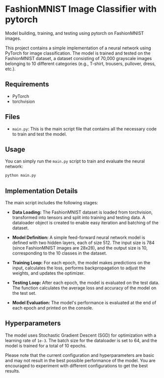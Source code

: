 # FashionMNIST Image Classifier with pytorch

Model building, training, and testing using pytorch on FashionMNIST images.

This project contains a simple implementation of a neural network using PyTorch for image classification. The model is trained and tested on the FashionMNIST dataset, a dataset consisting of 70,000 grayscale images belonging to 10 different categories (e.g., T-shirt, trousers, pullover, dress, etc.).

## Requirements

- PyTorch
- torchvision

## Files

- `main.py`: This is the main script file that contains all the necessary code to train and test the model.

## Usage

You can simply run the `main.py` script to train and evaluate the neural network:

```bash
python main.py
```

## Implementation Details

The main script includes the following stages:

- **Data Loading:** The FashionMNIST dataset is loaded from torchvision, transformed into tensors and split into training and testing data. A dataloader object is created to enable easy iteration and batching of the dataset.

- **Model Definition:** A simple feed-forward neural network model is defined with two hidden layers, each of size 512. The input size is 784 (since FashionMNIST images are 28x28), and the output size is 10, corresponding to the 10 classes in the dataset.

- **Training Loop:** For each epoch, the model makes predictions on the input, calculates the loss, performs backpropagation to adjust the weights, and updates the optimizer.

- **Testing Loop:** After each epoch, the model is evaluated on the test data. The function calculates the average loss and accuracy of the model on the test set.

- **Model Evaluation:** The model's performance is evaluated at the end of each epoch and printed on the console. 

## Hyperparameters

The model uses Stochastic Gradient Descent (SGD) for optimization with a learning rate of `1e-3`. The batch size for the dataloader is set to 64, and the model is trained for a total of 10 epochs.

Please note that the current configuration and hyperparameters are basic and may not result in the best possible performance of the model. You are encouraged to experiment with different configurations to get the best results.

